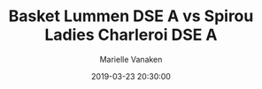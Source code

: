 ---
layout: album
title: Basket Lummen DSE A vs Spirou Ladies Charleroi DSE A
description: Competitie wedstrijd tussen Basket Lummen DSE A en Spirou Ladies Charleroi DSE A.
date: 2019-03-23 20:30:00
cover: /albums/2019-03-23-Basket-Lummen-DSE-A-Spirou-Ladies-Charleroi-DSE-A-2/thumbnails/DSC_0198.JPG
author: Marielle Vanaken
pagination: 
  enabled: true
  images: true
  imageLayout: image
  itemsPerPage: 256
---